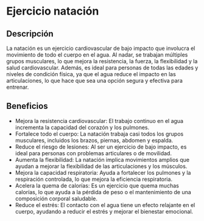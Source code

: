 # Ejercicio natación

## Descripción
La natación es un ejercicio cardiovascular de bajo impacto que involucra el movimiento de todo el cuerpo en el agua. Al nadar, se trabajan múltiples grupos musculares, lo que mejora la resistencia, la fuerza, la flexibilidad y la salud cardiovascular. Además, es ideal para personas de todas las edades y niveles de condición física, ya que el agua reduce el impacto en las articulaciones, lo que hace que sea una opción segura y efectiva para entrenar.

## Beneficios
- Mejora la resistencia cardiovascular: El trabajo continuo en el agua incrementa la capacidad del corazón y los pulmones.
- Fortalece todo el cuerpo: La natación trabaja casi todos los grupos musculares, incluidos los brazos, piernas, abdomen y espalda.
- Reduce el riesgo de lesiones: Al ser un ejercicio de bajo impacto, es ideal para personas con problemas articulares o de movilidad.
- Aumenta la flexibilidad: La natación implica movimientos amplios que ayudan a mejorar la flexibilidad de las articulaciones y los músculos.
- Mejora la capacidad respiratoria: Ayuda a fortalecer los pulmones y la respiración controlada, lo que mejora la eficiencia respiratoria.
- Acelera la quema de calorías: Es un ejercicio que quema muchas calorías, lo que ayuda a la pérdida de peso o el mantenimiento de una composición corporal saludable.
- Reduce el estrés: El contacto con el agua tiene un efecto relajante en el cuerpo, ayudando a reducir el estrés y mejorar el bienestar emocional.